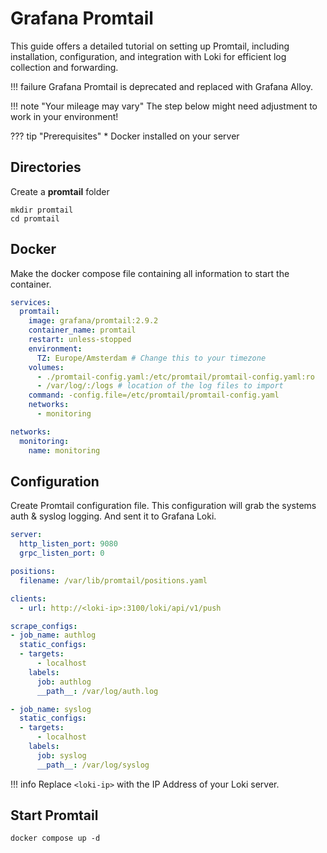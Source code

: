 # Grafana Promtail

This guide offers a detailed tutorial on setting up Promtail, including installation, configuration, and integration with Loki for efficient log collection and forwarding.

!!! failure Grafana Promtail is deprecated and replaced with Grafana Alloy.

!!! note "Your mileage may vary" The step below might need adjustment to work in your environment!

??? tip "Prerequisites" \* Docker installed on your server

## Directories

Create a **promtail** folder

```shell
mkdir promtail
cd promtail
```

## Docker

Make the docker compose file containing all information to start the container.

```yaml
services:
  promtail:
    image: grafana/promtail:2.9.2
    container_name: promtail
    restart: unless-stopped
    environment:
      TZ: Europe/Amsterdam # Change this to your timezone
    volumes:
      - ./promtail-config.yaml:/etc/promtail/promtail-config.yaml:ro
      - /var/log/:/logs # location of the log files to import
    command: -config.file=/etc/promtail/promtail-config.yaml
    networks:
      - monitoring

networks:
  monitoring:
    name: monitoring
```

## Configuration

Create Promtail configuration file. This configuration will grab the systems auth & syslog logging. And sent it to Grafana Loki.

```yaml
server:
  http_listen_port: 9080
  grpc_listen_port: 0

positions:
  filename: /var/lib/promtail/positions.yaml

clients:
  - url: http://<loki-ip>:3100/loki/api/v1/push

scrape_configs:
- job_name: authlog
  static_configs:
  - targets:
      - localhost
    labels:
      job: authlog
      __path__: /var/log/auth.log

- job_name: syslog
  static_configs:
  - targets:
      - localhost
    labels:
      job: syslog
      __path__: /var/log/syslog 

```

!!! info Replace `<loki-ip>` with the IP Address of your Loki server.

## Start Promtail

```shell
docker compose up -d
```

